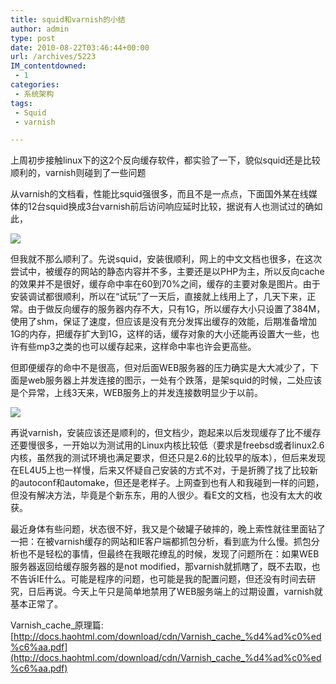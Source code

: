 ```yaml
---
title: squid和varnish的小结
author: admin
type: post
date: 2010-08-22T03:46:44+00:00
url: /archives/5223
IM_contentdowned:
 - 1
categories:
 - 系统架构
tags:
 - Squid
 - varnish

---
```

上周初步接触linux下的这2个反向缓存软件，都实验了一下，貌似squid还是比较顺利的，varnish则碰到了一些问题

从varnish的文档看，性能比squid强很多，而且不是一点点，下面国外某在线媒体的12台squid换成3台varnish前后访问响应延时比较，据说有人也测试过的确如此，

[![](http://blog.haohtml.com/wp-content/uploads/2010/08/squid-vs-varnish.jpg)][1]

但我就不那么顺利了。先说squid，安装很顺利，网上的中文文档也很多，在这次尝试中，被缓存的网站的静态内容并不多，主要还是以PHP为主，所以反向cache的效果并不是很好，缓存命中率在60到70%之间，缓存的主要对象是图片。由于安装调试都很顺利，所以在“试玩”了一天后，直接就上线用上了，几天下来，正常。由于做反向缓存的服务器内存不大，只有1G，所以缓存大小只设置了384M，使用了shm，保证了速度，但应该是没有充分发挥出缓存的效能，后期准备增加1G的内存，把缓存扩大到1G，这样的话，缓存对象的大小还能再设置大一些，也许有些mp3之类的也可以缓存起来，这样命中率也许会更高些。

但即便缓存的命中不是很高，但对后面WEB服务器的压力确实是大大减少了，下面是web服务器上并发连接的图示，一处有个跌落，是架squid的时候，二处应该是个异常，上线3天来，WEB服务上的并发连接数明显少于以前。

[![](http://blog.haohtml.com/wp-content/uploads/2010/08/squid-08211148.jpg)][2]

再说varnish，安装应该还是顺利的，但文档少，跑起来以后发现缓存了比不缓存还要慢很多，一开始以为测试用的Linux内核比较低（要求是freebsd或者linux2.6内核，虽然我的测试环境也满足要求，但还只是2.6的比较早的版本），但后来发现在EL4U5上也一样慢，后来又怀疑自己安装的方式不对，于是折腾了找了比较新的autoconf和automake，但还是老样子。上网查到也有人和我碰到一样的问题，但没有解决方法，毕竟是个新东东，用的人很少。看E文的文档，也没有太大的收获。

最近身体有些问题，状态很不好，我又是个破罐子破摔的，晚上索性就往里面钻了一把：在被varnish缓存的网站和IE客户端都抓包分析，看到底为什么慢。抓包分析也不是轻松的事情，但最终在我眼花缭乱的时候，发现了问题所在：如果WEB服务器返回给缓存服务器的是not modified，那varnish就抓瞎了，既不去取，也不告诉IE什么。可能是程序的问题，也可能是我的配置问题，但还没有时间去研究，日后再说。今天上午只是简单地禁用了WEB服务端上的过期设置，varnish就基本正常了。

Varnish\_cache\_原理篇: [http://docs.haohtml.com/download/cdn/Varnish_cache_%d4%ad%c0%ed%c6%aa.pdf](http://docs.haohtml.com/download/cdn/Varnish_cache_%d4%ad%c0%ed%c6%aa.pdf)

 [1]: http://blog.haohtml.com/wp-content/uploads/2010/08/squid-vs-varnish.jpg
 [2]: http://blog.haohtml.com/wp-content/uploads/2010/08/squid-08211148.jpg